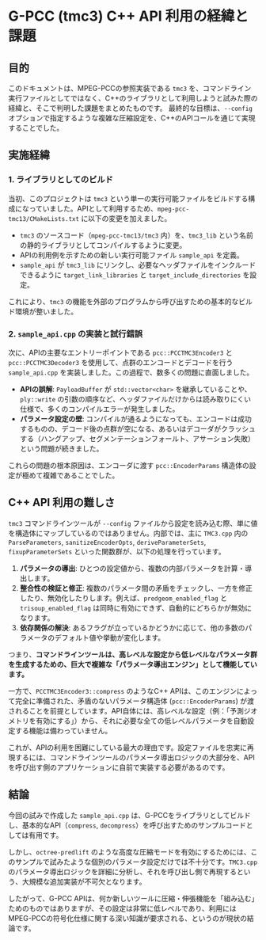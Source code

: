 # G-PCC (tmc3) C++ API 利用の経緯と課題

## 目的

このドキュメントは、MPEG-PCCの参照実装である `tmc3` を、コマンドライン実行ファイルとしてではなく、C++のライブラリとして利用しようと試みた際の経緯と、そこで判明した課題をまとめたものです。
最終的な目標は、`--config`オプションで指定するような複雑な圧縮設定を、C++のAPIコールを通じて実現することでした。

## 実施経緯

### 1. ライブラリとしてのビルド

当初、このプロジェクトは `tmc3` という単一の実行可能ファイルをビルドする構成になっていました。APIとして利用するため、`mpeg-pcc-tmc13/CMakeLists.txt` に以下の変更を加えました。

-   `tmc3` のソースコード（`mpeg-pcc-tmc13/tmc3` 内）を、`tmc3_lib` という名前の静的ライブラリとしてコンパイルするように変更。
-   APIの利用例を示すための新しい実行可能ファイル `sample_api` を定義。
-   `sample_api` が `tmc3_lib` にリンクし、必要なヘッダファイルをインクルードできるように `target_link_libraries` と `target_include_directories` を設定。

これにより、`tmc3` の機能を外部のプログラムから呼び出すための基本的なビルド環境が整いました。

### 2. `sample_api.cpp` の実装と試行錯誤

次に、APIの主要なエントリーポイントである `pcc::PCCTMC3Encoder3` と `pcc::PCCTMC3Decoder3` を使用して、点群のエンコードとデコードを行う `sample_api.cpp` を実装しました。この過程で、数多くの問題に直面しました。

-   **APIの誤解**: `PayloadBuffer` が `std::vector<char>` を継承していることや、`ply::write` の引数の順序など、ヘッダファイルだけからは読み取りにくい仕様で、多くのコンパイルエラーが発生しました。
-   **パラメータ設定の壁**: コンパイルが通るようになっても、エンコードは成功するものの、デコード後の点群が空になる、あるいはデコーダがクラッシュする（ハングアップ、セグメンテーションフォールト、アサーション失敗）という問題が続きました。

これらの問題の根本原因は、エンコーダに渡す `pcc::EncoderParams` 構造体の設定が極めて複雑であることでした。

## C++ API 利用の難しさ

`tmc3` コマンドラインツールが `--config` ファイルから設定を読み込む際、単に値を構造体にマップしているのではありません。内部では、主に `TMC3.cpp` 内の `ParseParameters`, `sanitizeEncoderOpts`, `deriveParameterSets`, `fixupParameterSets` といった関数群が、以下の処理を行っています。

1.  **パラメータの導出**: ひとつの設定値から、複数の内部パラメータを計算・導出します。
2.  **整合性の検証と修正**: 複数のパラメータ間の矛盾をチェックし、一方を修正したり、無効化したりします。例えば、`predgeom_enabled_flag` と `trisoup_enabled_flag` は同時に有効にできず、自動的にどちらかが無効になります。
3.  **依存関係の解決**: あるフラグが立っているかどうかに応じて、他の多数のパラメータのデフォルト値や挙動が変化します。

つまり、**コマンドラインツールは、高レベルな設定から低レベルなパラメータ群を生成するための、巨大で複雑な「パラメータ導出エンジン」として機能しています。**

一方で、`PCCTMC3Encoder3::compress` のようなC++ APIは、このエンジンによって完全に準備された、矛盾のないパラメータ構造体 (`pcc::EncoderParams`) が渡されることを前提としています。API自体には、高レベルな設定（例：「予測ジオメトリを有効にする」）から、それに必要な全ての低レベルパラメータを自動設定する機能は備わっていません。

これが、APIの利用を困難にしている最大の理由です。設定ファイルを忠実に再現するには、コマンドラインツールのパラメータ導出ロジックの大部分を、APIを呼び出す側のアプリケーションに自前で実装する必要があるのです。

## 結論

今回の試みで作成した `sample_api.cpp` は、G-PCCをライブラリとしてビルドし、基本的なAPI（`compress`, `decompress`）を呼び出すためのサンプルコードとしては有用です。

しかし、`octree-predlift` のような高度な圧縮モードを有効にするためには、このサンプルで試みたような個別のパラメータ設定だけでは不十分です。`TMC3.cpp`のパラメータ導出ロジックを詳細に分析し、それを呼び出し側で再現するという、大規模な追加実装が不可欠となります。

したがって、G-PCC APIは、何か新しいツールに圧縮・伸張機能を「組み込む」ためのものではありますが、その設定は非常に低レベルであり、利用にはMPEG-PCCの符号化仕様に関する深い知識が要求される、というのが現状の結論です。 